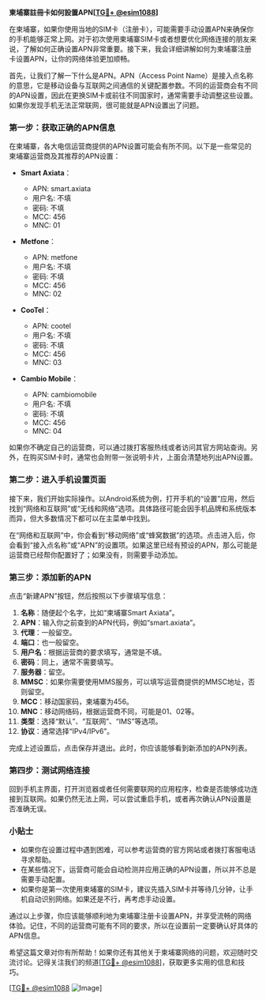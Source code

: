 **柬埔寨註冊卡如何設置APN[[TG💪+ @esim1088](https://t.me/s/esim1088)]**

在柬埔寨，如果你使用当地的SIM卡（注册卡），可能需要手动设置APN来确保你的手机能够正常上网。对于初次使用柬埔寨SIM卡或者想要优化网络连接的朋友来说，了解如何正确设置APN非常重要。接下来，我会详细讲解如何为柬埔寨注册卡设置APN，让你的网络体验更加顺畅。

首先，让我们了解一下什么是APN。APN（Access Point Name）是接入点名称的意思，它是移动设备与互联网之间通信的关键配置参数。不同的运营商会有不同的APN设置，因此在更换SIM卡或前往不同国家时，通常需要手动调整这些设置。如果你发现手机无法正常联网，很可能就是APN设置出了问题。

### 第一步：获取正确的APN信息

在柬埔寨，各大电信运营商提供的APN设置可能会有所不同。以下是一些常见的柬埔寨运营商及其推荐的APN设置：

- **Smart Axiata**：
  - APN: smart.axiata
  - 用户名: 不填
  - 密码: 不填
  - MCC: 456
  - MNC: 01

- **Metfone**：
  - APN: metfone
  - 用户名: 不填
  - 密码: 不填
  - MCC: 456
  - MNC: 02

- **CooTel**：
  - APN: cootel
  - 用户名: 不填
  - 密码: 不填
  - MCC: 456
  - MNC: 03

- **Cambio Mobile**：
  - APN: cambiomobile
  - 用户名: 不填
  - 密码: 不填
  - MCC: 456
  - MNC: 04

如果你不确定自己的运营商，可以通过拨打客服热线或者访问其官方网站查询。另外，在购买SIM卡时，通常也会附带一张说明卡片，上面会清楚地列出APN设置。

### 第二步：进入手机设置页面

接下来，我们开始实际操作。以Android系统为例，打开手机的“设置”应用，然后找到“网络和互联网”或“无线和网络”选项。具体路径可能会因手机品牌和系统版本而异，但大多数情况下都可以在主菜单中找到。

在“网络和互联网”中，你会看到“移动网络”或“蜂窝数据”的选项。点击进入后，你会看到“接入点名称”或“APN”的设置项。如果这里已经有预设的APN，那么可能是运营商已经帮你配置好了；如果没有，则需要手动添加。

### 第三步：添加新的APN

点击“新建APN”按钮，然后按照以下步骤填写信息：

1. **名称**：随便起个名字，比如“柬埔寨Smart Axiata”。
2. **APN**：输入你之前查到的APN代码，例如“smart.axiata”。
3. **代理**：一般留空。
4. **端口**：也一般留空。
5. **用户名**：根据运营商的要求填写，通常是不填。
6. **密码**：同上，通常不需要填写。
7. **服务器**：留空。
8. **MMSC**：如果你需要使用MMS服务，可以填写运营商提供的MMSC地址，否则留空。
9. **MCC**：移动国家码，柬埔寨为456。
10. **MNC**：移动网络码，根据运营商不同，可能是01、02等。
11. **类型**：选择“默认”、“互联网”、“IMS”等选项。
12. **协议**：通常选择“IPv4/IPv6”。

完成上述设置后，点击保存并退出。此时，你应该能够看到新添加的APN列表。

### 第四步：测试网络连接

回到手机主界面，打开浏览器或者任何需要联网的应用程序，检查是否能够成功连接到互联网。如果仍然无法上网，可以尝试重启手机，或者再次确认APN设置是否准确无误。

### 小贴士

- 如果你在设置过程中遇到困难，可以参考运营商的官方网站或者拨打客服电话寻求帮助。
- 在某些情况下，运营商可能会自动检测并应用正确的APN设置，所以并不总是需要手动配置。
- 如果你是第一次使用柬埔寨的SIM卡，建议先插入SIM卡并等待几分钟，让手机自动识别网络。如果还是不行，再考虑手动设置。

通过以上步骤，你应该能够顺利地为柬埔寨注册卡设置APN，并享受流畅的网络体验。记住，不同的运营商可能有不同的要求，所以在设置前一定要确认好具体的APN信息。

希望这篇文章对你有所帮助！如果你还有其他关于柬埔寨网络的问题，欢迎随时交流讨论。记得关注我们的频道[[TG💪+ @esim1088](https://t.me/s/esim1088)]，获取更多实用的信息和技巧。

[[TG💪+ @esim1088](https://t.me/s/esim1088) ![Image](https://i.postimg.cc/4NQfJmqS/Snipaste-2025-05-13-00-14-12.png)]